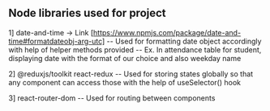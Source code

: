 ## Node libraries used for project

1] date-and-time -> Link [https://www.npmjs.com/package/date-and-time#formatdateobj-arg-utc]
-- Used for formatting date object accordingly with help of helper methods provided
-- Ex. In attendance table for student, displaying date with the format of our choice and also weekday name

2] @reduxjs/toolkit react-redux
-- Used for storing states globally so that any component can access those with the help of useSelector() hook

3] react-router-dom
-- Used for routing between components
